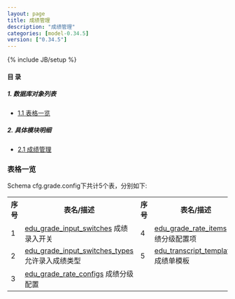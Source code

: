 ```yaml
---
layout: page
title: 成绩管理 
description: "成绩管理"
categories: [model-0.34.5]
version: ["0.34.5"]
---
```

{% include JB/setup %}

#### 目 录

##### 1. 数据库对象列表
  * [1.1 表格一览](index.html#表格一览)

##### 2. 具体模块明细
* [2.1 成绩管理](/model/cfg/grade.config/all.html)

### 表格一览
Schema cfg.grade.config下共计5个表，分别如下:

<table class="table table-bordered table-striped table-condensed">
  <tr>
    <th class="info_header text-center">序号</th>
    <th class="info_header">表名/描述</th>
    <th class="info_header text-center">序号</th>
    <th class="info_header">表名/描述</th>
  </tr>
  <tr>
    <td>1</td>
    <td><a href="/model/cfg/grade.config/all.html#表格-edu_grade_input_switches-成绩录入开关">edu_grade_input_switches</a> 成绩录入开关</td>
    <td>4</td>
    <td><a href="/model/cfg/grade.config/all.html#表格-edu_grade_rate_items-成绩分级配置项">edu_grade_rate_items</a> 成绩分级配置项</td>
  </tr>
  <tr>
    <td>2</td>
    <td><a href="/model/cfg/grade.config/all.html#表格-edu_grade_input_switches_types-允许录入成绩类型">edu_grade_input_switches_types</a> 允许录入成绩类型</td>
    <td>5</td>
    <td><a href="/model/cfg/grade.config/all.html#表格-edu_transcript_templates-成绩单模板">edu_transcript_templates</a> 成绩单模板</td>
  </tr>
  <tr>
    <td>3</td>
    <td><a href="/model/cfg/grade.config/all.html#表格-edu_grade_rate_configs-成绩分级配置">edu_grade_rate_configs</a> 成绩分级配置</td>
    <td></td>
    <td></td>
  </tr>
</table>

